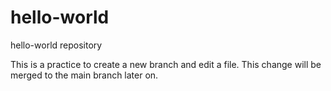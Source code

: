 # hello-world
hello-world repository

This is a practice to create a new branch and edit a file.
This change will be merged to the main branch later on.
